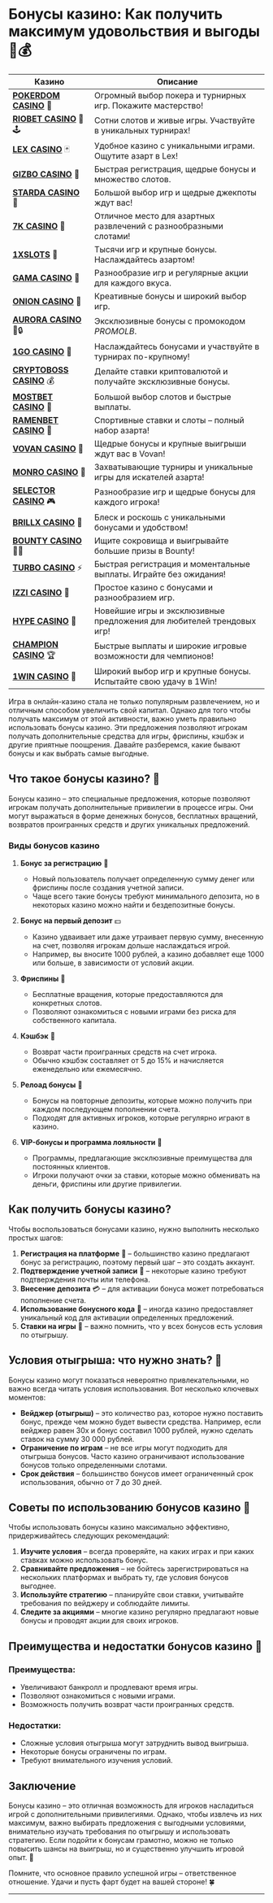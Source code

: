 # Бонусы казино: Как получить максимум удовольствия и выгоды 🎰💰
| Казино                  | Описание                                                                                   |
|-------------------------|--------------------------------------------------------------------------------------------|
| **[POKERDOM CASINO](https://brandplay.link/Bxg7SC7H)** 🎲      | Огромный выбор покера и турнирных игр. Покажите мастерство!                    |
| **[RIOBET CASINO](https://brandplay.link/dtx89f2L)** 🌟🕹️      | Сотни слотов и живые игры. Участвуйте в уникальных турнирах!                  |
| **[LEX CASINO](https://brandplay.link/2HFTmBc8)** 🃏           | Удобное казино с уникальными играми. Ощутите азарт в Lex!                     |
| **[GIZBO CASINO](https://gizbo-tea02.com/c8e962e89)** 🎰       | Быстрая регистрация, щедрые бонусы и множество слотов.                        |
| **[STARDA CASINO](https://brandplay.link/cpFQbWKn)** 🌠        | Большой выбор игр и щедрые джекпоты ждут вас!                                 |
| **[7K CASINO](https://brandplay.link/dd46bNgD)** 🎲            | Отличное место для азартных развлечений с разнообразными слотами!             |
| **[1XSLOTS](https://brandplay.link/R4xfxqdm)** 💎              | Тысячи игр и крупные бонусы. Наслаждайтесь азартом!                          |
| **[GAMA CASINO](https://brandplay.link/zrZpLFTP)** 🎰          | Разнообразие игр и регулярные акции для каждого вкуса.                        |
| **[ONION CASINO](https://obclk001-2d.top/click?offer_id=986&partner_id=10542&landing_id=1798&utm_medium=affiliate&sub_1=oncasino3)** 🧅 | Креативные бонусы и широкий выбор игр.                                       |
| **[AURORA CASINO](https://10trafic-stat2.com/click/668546566bcc6313411604c7/6766/15114/subaccount?promocode=PROMOLB)** 🌌🔒 | Эксклюзивные бонусы с промокодом *PROMOLB*.                                  |
| **[1GO CASINO](https://1go-ircp01.com/ce015f410)** 🚀          | Наслаждайтесь бонусами и участвуйте в турнирах по-крупному!                   |
| **[CRYPTOBOSS CASINO](https://cryptobossc.online/d847bcfa9)** 💰 | Делайте ставки криптовалютой и получайте эксклюзивные бонусы.                 |
| **[MOSTBET CASINO](https://ktbtis024ifqfn0mst.com/beQs)** 🎲   | Большой выбор слотов и быстрые выплаты.                                       |
| **[RAMENBET CASINO](https://get.saltyram.com/ru/registration?apkpop=0&partner=p24970p3296034p5526)** 🍜 | Спортивные ставки и слоты – полный набор азарта!                            |
| **[VOVAN CASINO](https://vovan.site/d098ab058)** 🎉           | Щедрые бонусы и крупные выигрыши ждут вас в Vovan!                           |
| **[MONRO CASINO](https://mnr-ircp01.com/c3ce72a2c)** 🎰        | Захватывающие турниры и уникальные игры для искателей азарта!                |
| **[SELECTOR CASINO](https://gosel.pl/SELVK)** 🎮              | Разнообразие игр и щедрые бонусы для каждого игрока!                         |
| **[BRILLX CASINO](https://brillx.pub/BRIVK)** 💎              | Блеск и роскошь с уникальными бонусами и удобством!                          |
| **[BOUNTY CASINO](https://bounty-casino.de/BOVK)** 🏴‍☠️       | Ищите сокровища и выигрывайте большие призы в Bounty!                        |
| **[TURBO CASINO](https://turbo-casino.pro/TURVK)** ⚡          | Быстрая регистрация и моментальные выплаты. Играйте без ожидания!            |
| **[IZZI CASINO](https://izzi-fr03.com/ca7c8a7b7)** 🧩          | Простое казино с бонусами и разнообразием игр.                               |
| **[HYPE CASINO](https://hypekaz.com/dc2f44ad0)** 🎉           | Новейшие игры и эксклюзивные предложения для любителей трендовых игр!       |
| **[CHAMPION CASINO](https://champcasino.ink/pobeda/doa-hats?p80412p305331p112c)** 🏆 | Быстрые выплаты и широкие игровые возможности для чемпионов!              |
| **[1WIN CASINO](https://brandplay.link/6F5VqbyZ)** 🎰         | Широкий выбор игр и крупные бонусы. Испытайте свою удачу в 1Win!             |

Игра в онлайн-казино стала не только популярным развлечением, но и отличным способом увеличить свой капитал. Однако для того чтобы получать максимум от этой активности, важно уметь правильно использовать бонусы казино. Эти предложения позволяют игрокам получать дополнительные средства для игры, фриспины, кэшбэк и другие приятные поощрения. Давайте разберемся, какие бывают бонусы и как выбрать самые выгодные.

## Что такое бонусы казино? 🤔

Бонусы казино – это специальные предложения, которые позволяют игрокам получать дополнительные привилегии в процессе игры. Они могут выражаться в форме денежных бонусов, бесплатных вращений, возвратов проигранных средств и других уникальных предложений.

### Виды бонусов казино

1. **Бонус за регистрацию** 🎁
   - Новый пользователь получает определенную сумму денег или фриспины после создания учетной записи.
   - Чаще всего такие бонусы требуют минимального депозита, но в некоторых казино можно найти и бездепозитные бонусы.

2. **Бонус на первый депозит** 💵
   - Казино удваивает или даже утраивает первую сумму, внесенную на счет, позволяя игрокам дольше наслаждаться игрой.
   - Например, вы вносите 1000 рублей, а казино добавляет еще 1000 или больше, в зависимости от условий акции.

3. **Фриспины** 🎰
   - Бесплатные вращения, которые предоставляются для конкретных слотов.
   - Позволяют ознакомиться с новыми играми без риска для собственного капитала.

4. **Кэшбэк** 💸
   - Возврат части проигранных средств на счет игрока.
   - Обычно кэшбэк составляет от 5 до 15% и начисляется еженедельно или ежемесячно.

5. **Релоад бонусы** 🔄
   - Бонусы на повторные депозиты, которые можно получить при каждом последующем пополнении счета.
   - Подходят для активных игроков, которые регулярно играют в казино.

6. **VIP-бонусы и программа лояльности** 👑
   - Программы, предлагающие эксклюзивные преимущества для постоянных клиентов.
   - Игроки получают очки за ставки, которые можно обменивать на деньги, фриспины или другие привилегии.

## Как получить бонусы казино?

Чтобы воспользоваться бонусами казино, нужно выполнить несколько простых шагов:

1. **Регистрация на платформе** 📲 – большинство казино предлагают бонус за регистрацию, поэтому первый шаг – это создать аккаунт.
2. **Подтверждение учетной записи** 📧 – некоторые казино требуют подтверждения почты или телефона.
3. **Внесение депозита** 💳 – для активации бонуса может потребоваться пополнение счета.
4. **Использование бонусного кода** 🔑 – иногда казино предоставляет уникальный код для активации определенных предложений.
5. **Ставки на игры** 🎲 – важно помнить, что у всех бонусов есть условия по отыгрышу.

## Условия отыгрыша: что нужно знать? 📜

Бонусы казино могут показаться невероятно привлекательными, но важно всегда читать условия использования. Вот несколько ключевых моментов:

- **Вейджер (отыгрыш)** – это количество раз, которое нужно поставить бонус, прежде чем можно будет вывести средства. Например, если вейджер равен 30x и бонус составил 1000 рублей, нужно сделать ставок на сумму 30 000 рублей.
- **Ограничение по играм** – не все игры могут подходить для отыгрыша бонусов. Часто казино ограничивают использование бонусов только определенными слотами.
- **Срок действия** – большинство бонусов имеет ограниченный срок использования, обычно от 7 до 30 дней.

## Советы по использованию бонусов казино 🎯

Чтобы использовать бонусы казино максимально эффективно, придерживайтесь следующих рекомендаций:

1. **Изучите условия** – всегда проверяйте, на каких играх и при каких ставках можно использовать бонус.
2. **Сравнивайте предложения** – не бойтесь зарегистрироваться на нескольких платформах и выбрать ту, где условия бонусов выгоднее.
3. **Используйте стратегию** – планируйте свои ставки, учитывайте требования по вейджеру и соблюдайте лимиты.
4. **Следите за акциями** – многие казино регулярно предлагают новые бонусы и проводят акции для своих игроков.

## Преимущества и недостатки бонусов казино 🎲

### Преимущества:
- Увеличивают банкролл и продлевают время игры.
- Позволяют ознакомиться с новыми играми.
- Возможность получить возврат части проигранных средств.

### Недостатки:
- Сложные условия отыгрыша могут затруднить вывод выигрыша.
- Некоторые бонусы ограничены по играм.
- Требуют внимательного изучения условий.

## Заключение

Бонусы казино – это отличная возможность для игроков насладиться игрой с дополнительными привилегиями. Однако, чтобы извлечь из них максимум, важно выбирать предложения с выгодными условиями, внимательно изучать требования по отыгрышу и использовать стратегию. Если подойти к бонусам грамотно, можно не только повысить шансы на выигрыш, но и существенно улучшить игровой опыт. 🎉

Помните, что основное правило успешной игры – ответственное отношение. Удачи и пусть фарт будет на вашей стороне! 🍀

---

